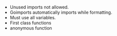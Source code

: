 
- Unused imports not allowed. 
- Goimports automatically imports while formatting. 
- Must use all variables. 
- First class functions
- anonymous function
